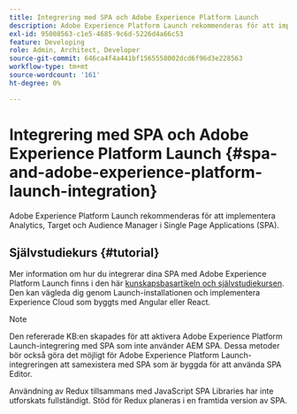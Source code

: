 ```yaml
---
title: Integrering med SPA och Adobe Experience Platform Launch
description: Adobe Experience Platform Launch rekommenderas för att implementera Analytics, Target och Audience Manager inom SPA.
exl-id: 95008563-c1e5-4685-9c6d-5226d4a66c53
feature: Developing
role: Admin, Architect, Developer
source-git-commit: 646ca4f4a441bf1565558002dcd6f96d3e228563
workflow-type: tm+mt
source-wordcount: '161'
ht-degree: 0%

---
```


# Integrering med SPA och Adobe Experience Platform Launch {#spa-and-adobe-experience-platform-launch-integration}

Adobe Experience Platform Launch rekommenderas för att implementera Analytics, Target och Audience Manager i Single Page Applications (SPA).

## Självstudiekurs {#tutorial}

Mer information om hur du integrerar dina SPA med Adobe Experience Platform Launch finns i den här [kunskapsbasartikeln och självstudiekursen](https://experienceleague.adobe.com/docs/experience-manager-learn/sites/spa-editor/spa-editor-framework-feature-video-use.html). Den kan vägleda dig genom Launch-installationen och implementera Experience Cloud som byggts med Angular eller React.

>[!NOTE]
>
>Den refererade KB:en skapades för att aktivera Adobe Experience Platform Launch-integrering med SPA som inte använder AEM SPA. Dessa metoder bör också göra det möjligt för Adobe Experience Platform Launch-integreringen att samexistera med SPA som är byggda för att använda SPA Editor.
>
>Användning av Redux tillsammans med JavaScript SPA Libraries har inte utforskats fullständigt. Stöd för Redux planeras i en framtida version av SPA.
